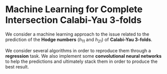 <style TYPE="text/css">
code.has-jax {font: inherit; font-size: 100%; background: inherit; border:
inherit;}
</style>
<script type="text/x-mathjax-config">
MathJax.Hub.Config({
    tex2jax: {
        inlineMath: [['$','$'], ['\\(','\\)']],
        skipTags: ['script', 'noscript', 'style', 'textarea', 'pre'] // removed
'code' entry
    }
});
MathJax.Hub.Queue(function() {
    var all = MathJax.Hub.getAllJax(), i;
    for(i = 0; i < all.length; i += 1) {
        all[i].SourceElement().parentNode.className += ' has-jax';
    }
});
</script>
<script type="text/javascript"
src="https://cdnjs.cloudflare.com/ajax/libs/mathjax/2.7.4/MathJax.js?config=TeX-AMS_HTML-full"></script>

# Machine Learning for Complete Intersection Calabi-Yau 3-folds

We consider a machine learning approach to the issue related to the prediction
of the **Hodge numbers** ($h_{11}$ and $h_{21}$) of **Calabi-Yau 3-folds**.

 We consider several algorithms in order to reproduce them through a
**regression** task. We also implement some **convolutional neural networks** to
help the predictions and ultimately stack them in order to produce the best
result.
